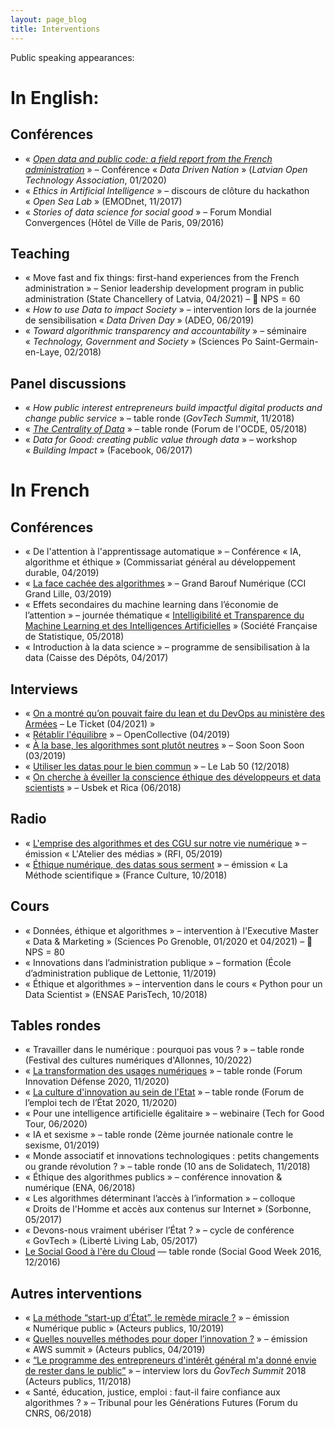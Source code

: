 ```yaml
---
layout: page_blog
title: Interventions
---
```

Public speaking appearances:

# In English:

## Conférences

* « _[Open data and public code: a field report from the French administration](https://youtu.be/zkEDvjen_Kw?t=5288)_ » – Conférence « _Data Driven Nation_ » (_Latvian Open Technology Association_, 01/2020)
* « _Ethics in Artificial Intelligence_ » – discours de clôture du hackathon « _Open Sea Lab_ » (EMODnet, 11/2017)
* « _Stories of data science for social good_ » – Forum Mondial Convergences (Hôtel de Ville de Paris, 09/2016)


## Teaching
* « Move fast and fix things: first-hand experiences from the French administration » – Senior leadership development program in public administration (State Chancellery of Latvia, 04/2021) – 🎯 NPS = 60
* « _How to use Data to impact Society_ » – intervention lors de la journée de sensibilisation « _Data Driven Day_ » (ADEO, 06/2019)
* « _Toward algorithmic transparency and accountability_ » – séminaire « _Technology, Government and Society_ » (Sciences Po Saint-Germain-en-Laye, 02/2018)

## Panel discussions
* « _How public interest entrepreneurs build impactful digital products and change public service_ » – table ronde (_GovTech Summit_, 11/2018)
* « _[The Centrality of Data](https://oecd.streamakaci.com/052018/vod/day/2/room/2/hour/14:00/lang/fr)_ » – table ronde (Forum de l'OCDE, 05/2018)
* « _Data for Good: creating public value through data_ » – workshop « _Building Impact_ » (Facebook, 06/2017)



# In French


## Conférences

* « De l'attention à l'apprentissage automatique » – Conférence « IA, algorithme et éthique » (Commissariat général au développement durable, 04/2019)
* « [La face cachée des algorithmes](https://youtu.be/17DPl9fGins) » – Grand Barouf Numérique (CCI Grand Lille, 03/2019)
* « Effets secondaires du machine learning dans l’économie de l’attention » – journée thématique « [Intelligibilité et Transparence du Machine Learning et des Intelligences Artificielles](https://www.sfds.asso.fr/fr/malia_machine_learning_et_intelligence_artificielle/630-journee_thematique_intelligibilite_et_transparence_du_machine_learning_et_des_intelligences_ar/) » (Société Française de Statistique, 05/2018)
* « Introduction à la data science » – programme de sensibilisation à la data (Caisse des Dépôts, 04/2017)


## Interviews

* « [On a montré qu’on pouvait faire du lean et du DevOps au ministère des Armées](https://www.le-ticket.fr/frederic-bardolle-cpo-ministere-armees-interview-flash/1659/) – Le Ticket (04/2021) »
* « [Rétablir l'équilibre](https://medium.com/opencollectiveparis/rétablir-léquilibre-a278dcda6795) » – OpenCollective (04/2019)
* « [À la base, les algorithmes sont plutôt neutres](https://www.soonsoonsoon.com/le-monde-de-demain-selon-Frederic-Bardolle) » – Soon Soon Soon (03/2019)
* « [Utiliser les datas pour le bien commun](https://www.lelab50.fr/utiliser-les-datas-pour-le-bien-commun/) » – Le Lab 50 (12/2018)
* « [On cherche à éveiller la conscience éthique des développeurs et data scientists](https://usbeketrica.com/fr/article/on-cherche-a-eveiller-la-conscience-ethique-des-developpeurs-et-data-scientists) » – Usbek et Rica (06/2018)


## Radio

* « [L'emprise des algorithmes et des CGU sur notre vie numérique](http://www.rfi.fr/fr/emission/20190531-emprise-algorithmes-cgu-notre-vie-numerique) » – émission « L'Atelier des médias » (RFI, 05/2019)
* « [Éthique numérique, des datas sous serment](https://www.franceculture.fr/emissions/la-methode-scientifique/ethique-numerique-des-datas-sous-serment) » – émission « La Méthode scientifique » (France Culture, 10/2018)


## Cours

* « Données, éthique et algorithmes » – intervention à l'Executive Master « Data & Marketing » (Sciences Po Grenoble, 01/2020 et 04/2021) – 🎯 NPS = 80
* « Innovations dans l’administration publique » – formation (École d’administration publique de Lettonie, 11/2019)
* « Éthique et algorithmes » – intervention dans le cours « Python pour un Data Scientist » (ENSAE ParisTech, 10/2018)


## Tables rondes

* « Travailler dans le numérique : pourquoi pas vous ? » – table ronde (Festival des cultures numériques d'Allonnes, 10/2022)
* « [La transformation des usages numériques](https://www.youtube.com/watch?v=d7T52DoqGEc) » – table ronde (Forum Innovation Défense 2020, 11/2020)
* « [La culture d'innovation au sein de l'Etat](https://www.dailymotion.com/video/x7xqmsa) » – table ronde (Forum de l’emploi tech de l’État 2020, 11/2020)
* « Pour une intelligence artificielle égalitaire » – webinaire (Tech for Good Tour, 06/2020)
* « IA et sexisme » – table ronde (2ème journée nationale contre le sexisme, 01/2019)
* « Monde associatif et innovations technologiques : petits changements ou grande révolution ? » – table ronde (10 ans de Solidatech, 11/2018)
* « Éthique des algorithmes publics » – conférence innovation & numérique (ENA, 06/2018)
* « Les algorithmes déterminant l’accès à l’information » – colloque « Droits de l'Homme et accès aux contenus sur Internet » (Sorbonne, 05/2017)
* « Devons-nous vraiment ubériser l’État ? » – cycle de conférence « GovTech » (Liberté Living Lab, 05/2017)
* [Le Social Good à l'ère du Cloud](https://www.facebook.com/helloasso/videos/1122013457911262) — table ronde (Social Good Week 2016, 12/2016)


## Autres interventions

* « [La méthode “start-up d’État”, le remède miracle ?](https://www.acteurspublics.fr/webtv/emissions/numerique-public/la-methode-start-up-detat-le-remede-miracle) » – émission « Numérique public » (Acteurs publics, 10/2019)
* « [Quelles nouvelles méthodes pour doper l’innovation ?](https://www.acteurspublics.fr/webtv/emissions/aws-summit/debat-quelles-nouvelles-methodes-pour-doper-linnovation) » – émission « AWS summit » (Acteurs publics, 04/2019)
* « [“Le programme des entrepreneurs d'intérêt général m'a donné envie de rester dans le public”](https://www.acteurspublics.fr/webtv/emissions/sommet-des-govtech/le-programme-des-entrepreneurs-dinteret-general-ma-donne-envie-de-rester-dans-le-public) » – interview lors du _GovTech Summit_ 2018 (Acteurs publics, 11/2018)
* « Santé, éducation, justice, emploi : faut-il faire confiance aux algorithmes ? » – Tribunal pour les Générations Futures (Forum du CNRS, 06/2018)
